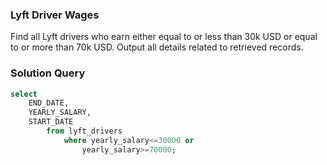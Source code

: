 ### Lyft Driver Wages


Find all Lyft drivers who earn either equal to or less than 30k USD or equal to or more than 70k USD.
Output all details related to retrieved records.


### Solution Query

```sql
select 
    END_DATE,
    YEARLY_SALARY,
    START_DATE
        from lyft_drivers
            where yearly_salary<=30000 or
                yearly_salary>=70000;

```



